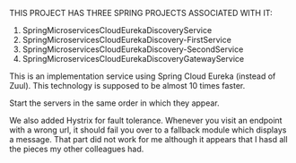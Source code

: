 THIS PROJECT HAS THREE SPRING PROJECTS ASSOCIATED WITH IT:
1. SpringMicroservicesCloudEurekaDiscoveryService
2. SpringMicroservicesCloudEurekaDiscovery-FirstService
3. SpringMicroservicesCloudEurekaDiscovery-SecondService
4. SpringMicroservicesCloudEurekaDiscoveryGatewayService

This is an implementation service using Spring Cloud Eureka (instead of Zuul). 
This technology is supposed to be almost 10 times faster.

Start the servers in the same order in which they appear.

We also added Hystrix for fault tolerance. Whenever you visit an endpoint with a wrong url, it should fail you over to
a fallback module which displays a message. That part did not work for me although it appears that I hasd all the pieces 
my other colleagues had. 